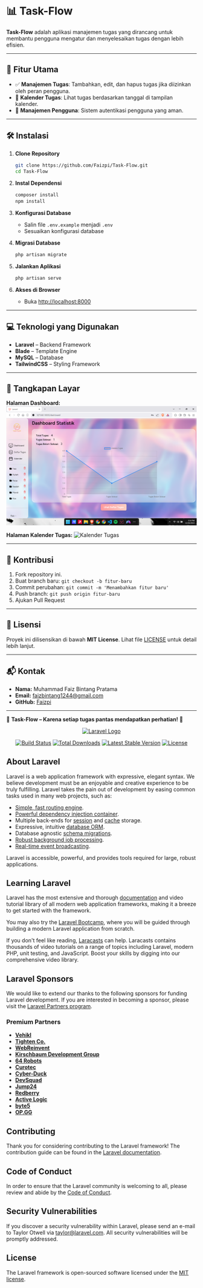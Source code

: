 # 📊 Task-Flow

**Task-Flow** adalah aplikasi manajemen tugas yang dirancang untuk membantu pengguna mengatur dan menyelesaikan tugas dengan lebih efisien.

---

## 🚀 Fitur Utama

- ✅ **Manajemen Tugas**: Tambahkan, edit, dan hapus tugas jika diizinkan oleh peran pengguna.
- 📅 **Kalender Tugas**: Lihat tugas berdasarkan tanggal di tampilan kalender.
- 👤 **Manajemen Pengguna**: Sistem autentikasi pengguna yang aman.

---

## 🛠️ Instalasi

1. **Clone Repository**
   ```bash
   git clone https://github.com/Faizpi/Task-Flow.git
   cd Task-Flow
   ```

2. **Instal Dependensi**
   ```bash
   composer install
   npm install
   ```

3. **Konfigurasi Database**
   - Salin file `.env.example` menjadi `.env`
   - Sesuaikan konfigurasi database

4. **Migrasi Database**
   ```bash
   php artisan migrate
   ```

5. **Jalankan Aplikasi**
   ```bash
   php artisan serve
   ```

6. **Akses di Browser**
   - Buka [http://localhost:8000](http://localhost:8000)

---

## 💻 Teknologi yang Digunakan

- **Laravel** – Backend Framework
- **Blade** – Template Engine
- **MySQL** – Database
- **TailwindCSS** – Styling Framework

---

## 📸 Tangkapan Layar

**Halaman Dashboard:**
![Dashboard](screenshots/dashboard.png)

**Halaman Kalender Tugas:**
![Kalender Tugas](screenshots/calendar.png)

---

## 🤝 Kontribusi

1. Fork repository ini.
2. Buat branch baru: `git checkout -b fitur-baru`
3. Commit perubahan: `git commit -m 'Menambahkan fitur baru'`
4. Push branch: `git push origin fitur-baru`
5. Ajukan Pull Request

---

## 📄 Lisensi

Proyek ini dilisensikan di bawah **MIT License**. Lihat file [LICENSE](LICENSE) untuk detail lebih lanjut.

---

## 📬 Kontak

- **Nama:** Muhammad Faiz Bintang Pratama
- **Email:** faizbintang1244@gmail.com
- **GitHub:** [Faizpi](https://github.com/Faizpi)

---

🎯 **Task-Flow – Karena setiap tugas pantas mendapatkan perhatian!** 🚀



<p align="center"><a href="https://laravel.com" target="_blank"><img src="https://raw.githubusercontent.com/laravel/art/master/logo-lockup/5%20SVG/2%20CMYK/1%20Full%20Color/laravel-logolockup-cmyk-red.svg" width="400" alt="Laravel Logo"></a></p>

<p align="center">
<a href="https://github.com/laravel/framework/actions"><img src="https://github.com/laravel/framework/workflows/tests/badge.svg" alt="Build Status"></a>
<a href="https://packagist.org/packages/laravel/framework"><img src="https://img.shields.io/packagist/dt/laravel/framework" alt="Total Downloads"></a>
<a href="https://packagist.org/packages/laravel/framework"><img src="https://img.shields.io/packagist/v/laravel/framework" alt="Latest Stable Version"></a>
<a href="https://packagist.org/packages/laravel/framework"><img src="https://img.shields.io/packagist/l/laravel/framework" alt="License"></a>
</p>

## About Laravel

Laravel is a web application framework with expressive, elegant syntax. We believe development must be an enjoyable and creative experience to be truly fulfilling. Laravel takes the pain out of development by easing common tasks used in many web projects, such as:

- [Simple, fast routing engine](https://laravel.com/docs/routing).
- [Powerful dependency injection container](https://laravel.com/docs/container).
- Multiple back-ends for [session](https://laravel.com/docs/session) and [cache](https://laravel.com/docs/cache) storage.
- Expressive, intuitive [database ORM](https://laravel.com/docs/eloquent).
- Database agnostic [schema migrations](https://laravel.com/docs/migrations).
- [Robust background job processing](https://laravel.com/docs/queues).
- [Real-time event broadcasting](https://laravel.com/docs/broadcasting).

Laravel is accessible, powerful, and provides tools required for large, robust applications.

## Learning Laravel

Laravel has the most extensive and thorough [documentation](https://laravel.com/docs) and video tutorial library of all modern web application frameworks, making it a breeze to get started with the framework.

You may also try the [Laravel Bootcamp](https://bootcamp.laravel.com), where you will be guided through building a modern Laravel application from scratch.

If you don't feel like reading, [Laracasts](https://laracasts.com) can help. Laracasts contains thousands of video tutorials on a range of topics including Laravel, modern PHP, unit testing, and JavaScript. Boost your skills by digging into our comprehensive video library.

## Laravel Sponsors

We would like to extend our thanks to the following sponsors for funding Laravel development. If you are interested in becoming a sponsor, please visit the [Laravel Partners program](https://partners.laravel.com).

### Premium Partners

- **[Vehikl](https://vehikl.com/)**
- **[Tighten Co.](https://tighten.co)**
- **[WebReinvent](https://webreinvent.com/)**
- **[Kirschbaum Development Group](https://kirschbaumdevelopment.com)**
- **[64 Robots](https://64robots.com)**
- **[Curotec](https://www.curotec.com/services/technologies/laravel/)**
- **[Cyber-Duck](https://cyber-duck.co.uk)**
- **[DevSquad](https://devsquad.com/hire-laravel-developers)**
- **[Jump24](https://jump24.co.uk)**
- **[Redberry](https://redberry.international/laravel/)**
- **[Active Logic](https://activelogic.com)**
- **[byte5](https://byte5.de)**
- **[OP.GG](https://op.gg)**

## Contributing

Thank you for considering contributing to the Laravel framework! The contribution guide can be found in the [Laravel documentation](https://laravel.com/docs/contributions).

## Code of Conduct

In order to ensure that the Laravel community is welcoming to all, please review and abide by the [Code of Conduct](https://laravel.com/docs/contributions#code-of-conduct).

## Security Vulnerabilities

If you discover a security vulnerability within Laravel, please send an e-mail to Taylor Otwell via [taylor@laravel.com](mailto:taylor@laravel.com). All security vulnerabilities will be promptly addressed.

## License

The Laravel framework is open-sourced software licensed under the [MIT license](https://opensource.org/licenses/MIT).
